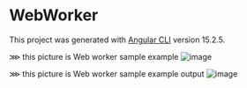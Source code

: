 # WebWorker

This project was generated with [Angular CLI](https://github.com/angular/angular-cli) version 15.2.5.

⋙ this picture is Web worker sample example
![image](https://github.com/DHRUV0021/web-worker-angular/assets/88469525/69f2ac3f-d7c1-4cfe-9715-be3d0fde4c4c)

⋙ this picture is Web worker sample example output 
![image](https://github.com/DHRUV0021/web-worker-angular/assets/88469525/7bd088b3-a485-425d-8b78-a7f82cbd3461)

